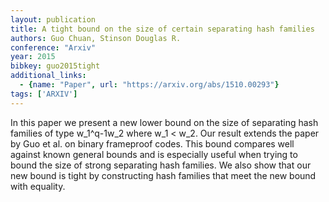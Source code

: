 ```yaml
---
layout: publication
title: A tight bound on the size of certain separating hash families
authors: Guo Chuan, Stinson Douglas R.
conference: "Arxiv"
year: 2015
bibkey: guo2015tight
additional_links:
  - {name: "Paper", url: "https://arxiv.org/abs/1510.00293"}
tags: ['ARXIV']
---
```

In this paper we present a new lower bound on the size of separating hash families of type w_1^q-1w_2 where w_1 < w_2. Our result extends the paper by Guo et al. on binary frameproof codes. This bound compares well against known general bounds and is especially useful when trying to bound the size of strong separating hash families. We also show that our new bound is tight by constructing hash families that meet the new bound with equality.
